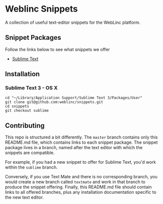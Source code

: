# Weblinc Snippets

A collection of useful text-editor snippets for the WebLinc platform.


## Snippet Packages

Follow the links below to see what snippets we offer

- [Sublime Text](https://github.com/weblinc/snippets/tree/sublime)


## Installation

### Sublime Text 3 - OS X

```
cd "~/Library/Application Support/Sublime Text 3/Packages/User"
git clone git@github.com:weblinc/snippets.git
cd snippets
git checkout sublime
```


## Contributing

This repo is structured a bit differently. The `master` branch contains only this README.md file, which contains links to each snippet package. The snippet package lives in a branch, named after the text editor with which the snippets are compatible.

For example, if you had a new snippet to offer for Sublime Text, you'd work within the `sublime` branch.

Conversely, if you use Text Mate and there is no corresponding branch, you would create a new branch called `textmate` and work in that branch to produce the snippet offering. Finally, this README.md file should contain links to all offered branches, plus any installation documentation specific to the new text editor.

